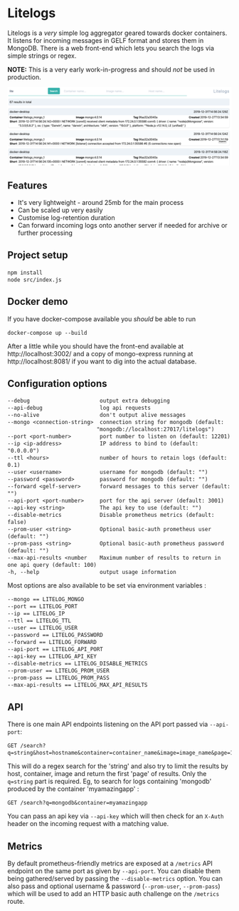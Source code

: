 # Litelogs

Litelogs is a _very_ simple log aggregator geared towards docker containers.  It listens for incoming messages in GELF format and stores
them in MongoDB.  There is a web front-end which lets you search the logs via simple strings or regex.

__NOTE:__ This is a very early work-in-progress and should _not_ be used in production.

![Screenshot of litelogs](./screenshot/litelogs.png)

## Features

* It's very lightweight - around 25mb for the main process
* Can be scaled up very easily
* Customise log-retention duration
* Can forward incoming logs onto another server if needed for archive or further processing

## Project setup
```
npm install
node src/index.js
```

## Docker demo

If you have docker-compose available you _should_ be able to run

```
docker-compose up --build
```
After a little while you should have the front-end available at http://localhost:3002/ and a copy of mongo-express running at http://localhost:8081/ if you want to dig into the actual database.

## Configuration options

```
--debug                      output extra debugging
--api-debug                  log api requests
--no-alive                   don't output alive messages
--mongo <connection-string>  connection string for mongodb (default:
                            "mongodb://localhost:27017/litelogs")
--port <port-number>         port number to listen on (default: 12201)
--ip <ip-address>            IP address to bind to (default: "0.0.0.0")
--ttl <hours>                number of hours to retain logs (default: 0.1)
--user <username>            username for mongodb (default: "")
--password <password>        password for mongodb (default: "")
--forward <gelf-server>      forward messages to this server (default: "")
--api-port <port-number>     port for the api server (default: 3001)
--api-key <string>           The api key to use (default: "")
--disable-metrics            Disable prometheus metrics (default: false)
--prom-user <string>         Optional basic-auth prometheus user (default: "")
--prom-pass <string>         Optional basic-auth prometheus password (default: "")
--max-api-results <number    Maximum number of results to return in one api query (default: 100)
-h, --help                   output usage information
```
Most options are also available to be set via environment variables :
```
--mongo == LITELOG_MONGO
--port == LITELOG_PORT
--ip == LITELOG_IP
--ttl == LITELOG_TTL
--user == LITELOG_USER
--password == LITELOG_PASSWORD
--forward == LITELOG_FORWARD
--api-port == LITELOG_API_PORT
--api-key == LITELOG_API_KEY
--disable-metrics == LITELOG_DISABLE_METRICS
--prom-user == LITELOG_PROM_USER
--prom-pass == LITELOG_PROM_PASS
--max-api-results == LITELOG_MAX_API_RESULTS
```

## API

There is one main API endpoints listening on the API port passed via `--api-port`:
```
GET /search?q=string&host=hostname&container=container_name&image=image_name&page=1
```
This will do a regex search for the 'string' and also try to limit the results by host, container, image and return the first 'page' of results. Only the `q=string` part is required.  Eg, to search for logs containing 'mongodb' produced by the container 'myamazingapp' :
```
GET /search?q=mongodb&container=myamazingapp
```
You can pass an api key via `--api-key` which will then check for an `X-Auth` header on the incoming request with a matching value.

## Metrics

By default prometheus-friendly metrics are exposed at a `/metrics` API endpoint on the same port as given by `--api-port`.  You can disable them being gathered/served by passing the `--disable-metrics` option.  You can also pass and optional username & password (`--prom-user`, `--prom-pass`) which will be used to add an HTTP basic auth challenge on the `/metrics` route.

